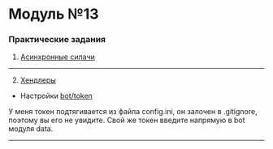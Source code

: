 # Модуль №13
### Практические задания
1) [Асинхронные силачи](module_13_1.py)
___
2) [Хендлеры](module_13_2.py)
* Настройки [bot/token](data.py)

У меня токен подтягивается из файла config.ini, он залочен в .gitignore, поэтому вы его не увидите.
Свой же токен введите напрямую в bot модуля data.
___